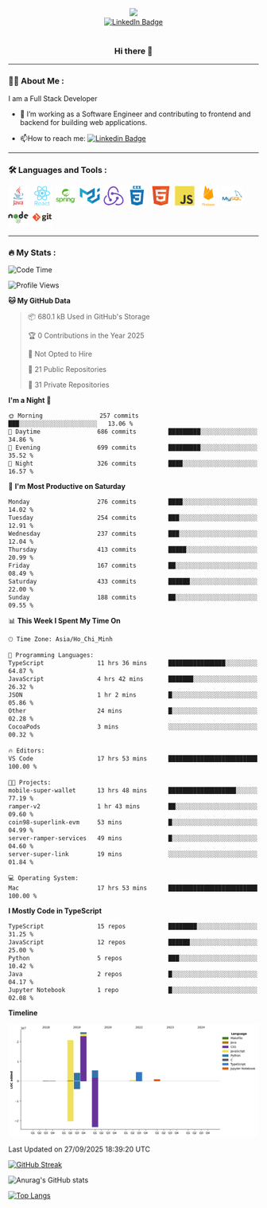 <div id="header" align="center">
  <img src="https://media.giphy.com/media/bGgsc5mWoryfgKBx1u/giphy.gif" width="100"/>
  <div id="badges">
    <a href="https://www.linkedin.com/in/bao-le-5280601ab/">
      <img src="https://img.shields.io/badge/LinkedIn-blue?style=for-the-badge&logo=linkedin&logoColor=white" alt="LinkedIn Badge"/>
    </a>
  </div>
  <img src="https://komarev.com/ghpvc/?username=nighD&style=flat-square&color=blue" alt=""/>
  <h3>
    Hi there 👋
  </h3>
</div>

---

### :woman_technologist: About Me :
I am a Full Stack Developer

- :telescope: I’m working as a Software Engineer and contributing to frontend and backend for building web applications.

- :mailbox:How to reach me: [![Linkedin Badge](https://img.shields.io/badge/-kakbar-blue?style=flat&logo=Linkedin&logoColor=white)](https://www.linkedin.com/in/bao-le-5280601ab/)

---

### :hammer_and_wrench: Languages and Tools :
<div>
  <img src="https://github.com/devicons/devicon/blob/master/icons/java/java-original-wordmark.svg" title="Java" alt="Java" width="40" height="40"/>&nbsp;
  <img src="https://github.com/devicons/devicon/blob/master/icons/react/react-original-wordmark.svg" title="React" alt="React" width="40" height="40"/>&nbsp;
  <img src="https://github.com/devicons/devicon/blob/master/icons/spring/spring-original-wordmark.svg" title="Spring" alt="Spring" width="40" height="40"/>&nbsp;
  <img src="https://github.com/devicons/devicon/blob/master/icons/materialui/materialui-original.svg" title="Material UI" alt="Material UI" width="40" height="40"/>&nbsp;
  <img src="https://github.com/devicons/devicon/blob/master/icons/redux/redux-original.svg" title="Redux" alt="Redux " width="40" height="40"/>&nbsp;
  <img src="https://github.com/devicons/devicon/blob/master/icons/css3/css3-plain-wordmark.svg"  title="CSS3" alt="CSS" width="40" height="40"/>&nbsp;
  <img src="https://github.com/devicons/devicon/blob/master/icons/html5/html5-original.svg" title="HTML5" alt="HTML" width="40" height="40"/>&nbsp;
  <img src="https://github.com/devicons/devicon/blob/master/icons/javascript/javascript-original.svg" title="JavaScript" alt="JavaScript" width="40" height="40"/>&nbsp;
  <img src="https://github.com/devicons/devicon/blob/master/icons/firebase/firebase-plain-wordmark.svg" title="Firebase" alt="Firebase" width="40" height="40"/>&nbsp;
  <img src="https://github.com/devicons/devicon/blob/master/icons/mysql/mysql-original-wordmark.svg" title="MySQL"  alt="MySQL" width="40" height="40"/>&nbsp;
  <img src="https://github.com/devicons/devicon/blob/master/icons/nodejs/nodejs-original-wordmark.svg" title="NodeJS" alt="NodeJS" width="40" height="40"/>&nbsp;
  <img src="https://github.com/devicons/devicon/blob/master/icons/git/git-original-wordmark.svg" title="Git" **alt="Git" width="40" height="40"/>
</div>

---

### :fire: My Stats :

<!--START_SECTION:waka-->
![Code Time](http://img.shields.io/badge/Code%20Time-5%2C150%20hrs%2053%20mins-blue)

![Profile Views](http://img.shields.io/badge/Profile%20Views-0-blue)

**🐱 My GitHub Data** 

> 📦 680.1 kB Used in GitHub's Storage 
 > 
> 🏆 0 Contributions in the Year 2025
 > 
> 🚫 Not Opted to Hire
 > 
> 📜 21 Public Repositories 
 > 
> 🔑 31 Private Repositories 
 > 
**I'm a Night 🦉** 

```text
🌞 Morning                257 commits         ███░░░░░░░░░░░░░░░░░░░░░░   13.06 % 
🌆 Daytime                686 commits         █████████░░░░░░░░░░░░░░░░   34.86 % 
🌃 Evening                699 commits         █████████░░░░░░░░░░░░░░░░   35.52 % 
🌙 Night                  326 commits         ████░░░░░░░░░░░░░░░░░░░░░   16.57 % 
```
📅 **I'm Most Productive on Saturday** 

```text
Monday                   276 commits         ████░░░░░░░░░░░░░░░░░░░░░   14.02 % 
Tuesday                  254 commits         ███░░░░░░░░░░░░░░░░░░░░░░   12.91 % 
Wednesday                237 commits         ███░░░░░░░░░░░░░░░░░░░░░░   12.04 % 
Thursday                 413 commits         █████░░░░░░░░░░░░░░░░░░░░   20.99 % 
Friday                   167 commits         ██░░░░░░░░░░░░░░░░░░░░░░░   08.49 % 
Saturday                 433 commits         ██████░░░░░░░░░░░░░░░░░░░   22.00 % 
Sunday                   188 commits         ██░░░░░░░░░░░░░░░░░░░░░░░   09.55 % 
```


📊 **This Week I Spent My Time On** 

```text
🕑︎ Time Zone: Asia/Ho_Chi_Minh

💬 Programming Languages: 
TypeScript               11 hrs 36 mins      ████████████████░░░░░░░░░   64.87 % 
JavaScript               4 hrs 42 mins       ███████░░░░░░░░░░░░░░░░░░   26.32 % 
JSON                     1 hr 2 mins         █░░░░░░░░░░░░░░░░░░░░░░░░   05.86 % 
Other                    24 mins             █░░░░░░░░░░░░░░░░░░░░░░░░   02.28 % 
CocoaPods                3 mins              ░░░░░░░░░░░░░░░░░░░░░░░░░   00.32 % 

🔥 Editors: 
VS Code                  17 hrs 53 mins      █████████████████████████   100.00 % 

🐱‍💻 Projects: 
mobile-super-wallet      13 hrs 48 mins      ███████████████████░░░░░░   77.19 % 
ramper-v2                1 hr 43 mins        ██░░░░░░░░░░░░░░░░░░░░░░░   09.60 % 
coin98-superlink-evm     53 mins             █░░░░░░░░░░░░░░░░░░░░░░░░   04.99 % 
server-ramper-services   49 mins             █░░░░░░░░░░░░░░░░░░░░░░░░   04.60 % 
server-super-link        19 mins             ░░░░░░░░░░░░░░░░░░░░░░░░░   01.84 % 

💻 Operating System: 
Mac                      17 hrs 53 mins      █████████████████████████   100.00 % 
```

**I Mostly Code in TypeScript** 

```text
TypeScript               15 repos            ████████░░░░░░░░░░░░░░░░░   31.25 % 
JavaScript               12 repos            ██████░░░░░░░░░░░░░░░░░░░   25.00 % 
Python                   5 repos             ███░░░░░░░░░░░░░░░░░░░░░░   10.42 % 
Java                     2 repos             █░░░░░░░░░░░░░░░░░░░░░░░░   04.17 % 
Jupyter Notebook         1 repo              █░░░░░░░░░░░░░░░░░░░░░░░░   02.08 % 
```



**Timeline**

![Lines of Code chart](https://raw.githubusercontent.com/nighD/nighD/main/assets/bar_graph.png)


 Last Updated on 27/09/2025 18:39:20 UTC
<!--END_SECTION:waka-->

[![GitHub Streak](http://github-readme-streak-stats.herokuapp.com?user=nighD&theme=dark&border_radius=4.7&mode=weekly)](https://git.io/streak-stats)

![Anurag's GitHub stats](https://github-readme-stats.vercel.app/api?username=nighD&show_icons=true&theme=radical)

[![Top Langs](https://github-readme-stats.vercel.app/api/top-langs/?username=nighD&layout=compact&theme=vision-friendly-dark)](https://github.com/anuraghazra/github-readme-stats)

<!--
**nighD/nighD** is a ✨ _special_ ✨ repository because its `README.md` (this file) appears on your GitHub profile.


Here are some ideas to get you started:

- 🔭 I’m currently working on ...
- 🌱 I’m currently learning ...
- 👯 I’m looking to collaborate on ...
- 🤔 I’m looking for help with ...
- 💬 Ask me about ...
- 📫 How to reach me: ...
- 😄 Pronouns: ...
- ⚡ Fun fact: ...
-->
